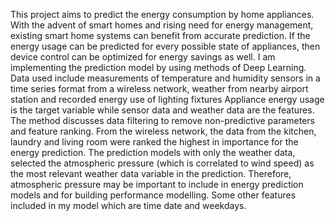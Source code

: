 This project aims to predict the energy consumption by home appliances. With the advent of smart homes and rising need for energy management, existing smart home systems can benefit from accurate prediction. If the energy usage can be predicted for every possible state of appliances, then device control can be optimized for energy savings as well. I am implementing the prediction model by using methods of Deep Learning.  Data used include measurements of temperature and humidity sensors in a time series format from a wireless network, weather from nearby airport station and recorded energy use of lighting fixtures Appliance energy usage is the target variable while sensor data and weather data are the features. The method discusses data filtering to remove non-predictive parameters and feature ranking. From the wireless network, the data from the kitchen, laundry and living room were ranked the highest in importance for the energy prediction. The prediction models with only the weather data, selected the atmospheric pressure (which is correlated to wind speed) as the most relevant weather data variable in the prediction. Therefore, atmospheric pressure may be important to include in energy prediction models and for building performance modelling. Some other features included in my model which are time date and weekdays. 
